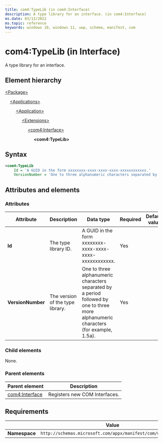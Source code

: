 ```yaml
---
title: com4:TypeLib (in com4:Interface)
description: A type library for an interface. (in com4:Interface)
ms.date: 03/13/2022
ms.topic: reference
keywords: windows 10, windows 11, uwp, schema, manifest, com
---
```


# com4:TypeLib (in Interface)

A type library for an interface.

## Element hierarchy

[\<Package\>](element-package.md)

&nbsp;&nbsp;&nbsp;&nbsp;[\<Applications\>](element-applications.md)

&nbsp;&nbsp;&nbsp;&nbsp; &nbsp;&nbsp;&nbsp;&nbsp;[\<Application\>](element-application.md)

&nbsp;&nbsp;&nbsp;&nbsp; &nbsp;&nbsp;&nbsp;&nbsp; &nbsp;&nbsp;&nbsp;&nbsp;[\<Extensions\>](element-1-extensions.md)

&nbsp;&nbsp;&nbsp;&nbsp; &nbsp;&nbsp;&nbsp;&nbsp; &nbsp;&nbsp;&nbsp;&nbsp; &nbsp;&nbsp;&nbsp;&nbsp;[\<com4:Interface\>](element-com4-interface.md)

&nbsp;&nbsp;&nbsp;&nbsp; &nbsp;&nbsp;&nbsp;&nbsp; &nbsp;&nbsp;&nbsp;&nbsp; &nbsp;&nbsp;&nbsp;&nbsp; &nbsp;&nbsp;&nbsp;&nbsp;**\<com4:TypeLib\>**

## Syntax

```xml
<com4:TypeLib
    Id = 'A GUID in the form xxxxxxxx-xxxx-xxxx-xxxx-xxxxxxxxxxxx.'
    VersionNumber = 'One to three alphanumeric characters separated by a period followed by one to three more alphanumeric characters (for example, 1.5a).' />
```

## Attributes and elements

### Attributes

| Attribute | Description | Data type | Required | Default value |
|-|-|-|-|-|
| **Id** | The type library ID. | A GUID in the form xxxxxxxx-xxxx-xxxx-xxxx-xxxxxxxxxxxx. | Yes |  |
| **VersionNumber** | The version of the type library. | One to three alphanumeric characters separated by a period followed by one to three more alphanumeric characters (for example, 1.5a). | Yes |  |

### Child elements

None.

### Parent elements

| Parent element | Description |
|-|-|
| [com4:Interface](element-com4-interface.md) | Registers new COM Interfaces. |

## Requirements

|   | Value  |
|--|--|
| **Namespace** | `http://schemas.microsoft.com/appx/manifest/com/windows10/4` |
